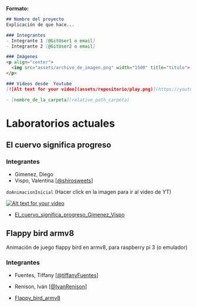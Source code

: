 **Formato:**

```md
## Nombre del proyecto
Explicación de que hace...

### Integrantes
- Integrante 1 [@GitUser1 o email]
- Integrante 2 [@GitUser2 o email]

### Imágenes
<p align="center">
  <img src="assets/archivo_de_imagen.png" width="1500" title="titulo">
</p>

### Videos desde  Youtube
[![Alt text for your video](assets/repositorio/play.png)](https://youtu.be/PGmSFAvPEYA)

- [nombre_de_la_carpeta](relative_path_carpeta)
```

# Laboratorios actuales

## El cuervo significa progreso

### Integrantes
- Gimenez, Diego
- Vispo, Valentina [[@shirosweets](https://github.com/shirosweets)]

`doAnimacionInicial` (Hacer click en la imagen para ir al video de YT)

[![Alt text for your video](https://i9.ytimg.com/vi/stEPF3ZAWOM/mq1.jpg?sqp=CKDQrYYG&rs=AOn4CLCPR-xgW59QgnwAQ_ByMkgbFlMZjw)](https://youtu.be/stEPF3ZAWOM)

- [El_cuervo_significa_progreso_Gimenez_Vispo](https://github.com/shirosweets/vc-framebuffer/blob/main/README.md)


## Flappy bird armv8
Animación de juego flappy bird en armv8, para raspberry pi 3 (o emulador)

### Integrantes
- Fuentes, Tiffany [[@tiffanyFuentes](https://github.com/tiffanyFuentes)]
- Renison, Iván [[@IvanRenison](https://github.com/IvanRenison)]



- [Flappy_bird_armv8](https://github.com/Flappy-bird-armv8/Flappy_bird_armv8)
